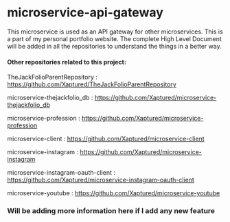 # microservice-api-gateway

This microservice is used as an API gateway for other microservices.
This is a part of my personal portfolio website.
The complete High Level Document will be added in all the repositories to understand the things in a better way.

#### Other repositories related to this project:

TheJackFolioParentRepository : https://github.com/Xaptured/TheJackFolioParentRepository

microservice-thejackfolio_db : https://github.com/Xaptured/microservice-thejackfolio_db

microservice-profession : https://github.com/Xaptured/microservice-profession

microservice-client : https://github.com/Xaptured/microservice-client

microservice-instagram : https://github.com/Xaptured/microservice-instagram

microservice-instagram-oauth-client : https://github.com/Xaptured/microservice-instagram-oauth-client

microservice-youtube : https://github.com/Xaptured/microservice-youtube


### Will be adding more information here if I add any new feature 
